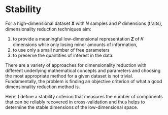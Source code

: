 # Stability

For a high-dimensional dataset 𝐗 with 𝑁 samples and 𝑃 dimensions (traits), 
dimensionality reduction techniques aim:
1. to provide a meaningful low-dimensional representation 𝐙 of 𝐾 dimensions while only losing minor amounts of information,
1. to use only a small number of free parameters
1. to preserve the quantities of interest in the data. 

There are a variety of approaches for dimensionality reduction with different underlying mathematical concepts and parameters
and choosing the most appropriate method for a given dataset is not trivial. Fundamentally, the problem is finding an 
objective criterion of what a good dimensionality reduction method is.

Here, I define a stability criterion that measures the number of components that can be reliably recovered 
in cross-validation and thus helps to determine the stable dimensions of the low-dimensional space.

